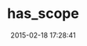 ---
layout: post
title:  "has_scope"
repo:   "plataformatec/has_scope"
date:   2015-02-18 17:28:41
gemurl: http://github.com/plataformatec/has_scope
---